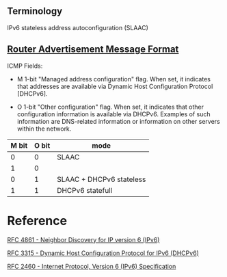 
Terminology
--
IPv6 stateless address autoconfiguration (SLAAC)


[Router Advertisement Message Format](https://datatracker.ietf.org/doc/html/rfc4861#section-4.2)
--

ICMP Fields:
* M
1-bit "Managed address configuration" flag. When set, it indicates that addresses are available via Dynamic Host Configuration Protocol [DHCPv6]. 

* O
1-bit "Other configuration" flag.  When set, it indicates that other configuration information is available via DHCPv6.  Examples of such information are DNS-related information or information on other servers within the network.


| M bit | O bit | mode |
| -------- | -------- | -------- |
| 0     | 0     | SLAAC     |
| 1     | 0     |      |
| 0     | 1     | SLAAC + DHCPv6 stateless     |
| 1     | 1     | DHCPv6 statefull     |


# Reference
[RFC 4861 - Neighbor Discovery for IP version 6 (IPv6)](https://datatracker.ietf.org/doc/html/rfc4861)

[RFC 3315 - Dynamic Host Configuration Protocol for IPv6 (DHCPv6)](https://datatracker.ietf.org/doc/html/rfc3315)

[RFC 2460 - Internet Protocol, Version 6 (IPv6) Specification](https://)
